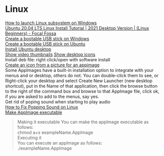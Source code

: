 # Linux
[How to launch Linux subsystem on Windows](https://www.makeuseof.com/tag/linux-bash-shell-on-windows-10/)  
[Ubuntu 20.04 LTS Linux Install Tutorial | 2021 Desktop Version | (Linux Beginners) - Focal Fossa](https://www.youtube.com/watch?v=CFI1Jt8kVUk)  
[Create a bootable USB stick on Windows](https://ubuntu.com/tutorials/create-a-usb-stick-on-windows#2-requirements)  
[Create a bootable USB stick on Ubuntu](https://ubuntu.com/tutorials/create-a-usb-stick-on-ubuntu#3-launch-startup-disk-creator)  
[Install Ubuntu desktop](https://ubuntu.com/tutorials/install-ubuntu-desktop#1-overview)  
[Show video thumbnails](https://askubuntu.com/questions/1034595/thumbnails-not-showing-in-video-in-ubuntu-18-04) 
[Show desktop icons](https://itectec.com/ubuntu/ubuntu-ubuntu-20-04-desktop-files-and-icons-missing/)   
Install deb file: right click/open with software install  
[Create an icon from a picture for an appimage](https://forums.linuxmint.com/viewtopic.php?t=273402)  
Some AppImages have a built-in installation option to integrate with your menus and or desktop, others do not. You can double-click them to see, or Right-click your desktop and select Create New Launcher (new desktop shortcut), put in the Name of that application, then click the browse button to the right of the command box and browse to that AppImage file, click ok, if you are asked to add to the menus, say yes.  
Get rid of poping sound when starting to play audio  
[How to Fix Popping Sound on Linux](https://www.youtube.com/watch?v=Pdmy8dMWitg)  
[Make AppImage executable](https://askubuntu.com/questions/774490/what-is-an-appimage-how-do-i-install-it)  
>Making it executable
>You can make the appImage executable as follows:  
>chmod a+x exampleName.AppImage  
>Executing it  
>You can execute an appImage as follows:  
>./exampleName.AppImage  

